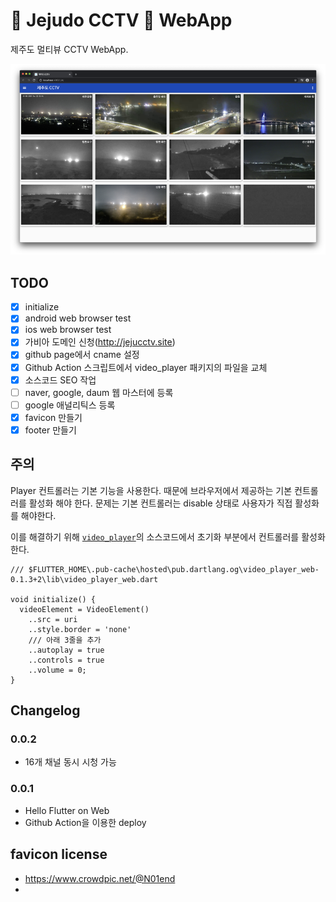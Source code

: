 
# 🗿 Jejudo CCTV 🎦 WebApp

제주도 멀티뷰 CCTV WebApp.

![목표화면](assets/img/prototype-2.png)

## TODO

- [X] initialize
- [X] android web browser test
- [X] ios web browser test
- [X] 가비아 도메인 신청(http://jejucctv.site)
- [X] github page에서 cname 설정
- [X] Github Action 스크립트에서 video_player 패키지의 파일을 교체
- [X] 소스코드 SEO 작업
- [ ] naver, google, daum 웹 마스터에 등록
- [ ] google 애널리틱스 등록
- [X] favicon 만들기
- [X] footer 만들기

## 주의

Player 컨트롤러는 기본 기능을 사용한다. 때문에 브라우저에서 제공하는 기본 컨트롤러를 활성화 해야 한다. 문제는 기본 컨트롤러는 disable 상태로 사용자가 직접 활성화를 해야한다. 

이를 해결하기 위해 [```video_player```](https://pub.dev/packages/video_player_web)의 소스코드에서 초기화 부분에서 컨트롤러를 활성화한다.

```
/// $FLUTTER_HOME\.pub-cache\hosted\pub.dartlang.og\video_player_web-0.1.3+2\lib\video_player_web.dart

void initialize() {
  videoElement = VideoElement()
    ..src = uri
    ..style.border = 'none'
    /// 아래 3줄을 추가
    ..autoplay = true
    ..controls = true
    ..volume = 0;
}
```

## Changelog

### 0.0.2

- 16개 채널 동시 시청 가능

### 0.0.1
  
- Hello Flutter on Web
- Github Action을 이용한 deploy

## favicon license

- https://www.crowdpic.net/@N01end
- 
